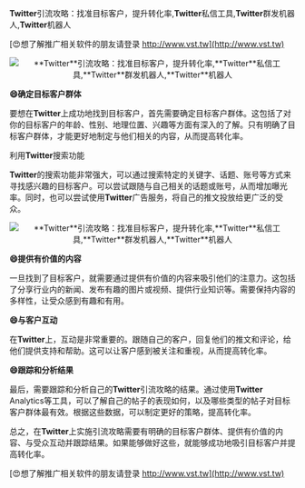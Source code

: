 **Twitter**引流攻略：找准目标客户，提升转化率,**Twitter**私信工具,**Twitter**群发机器人,**Twitter**机器人

[😍想了解推广相关软件的朋友请登录 http://www.vst.tw](http://www.vst.tw)

 <center><img src="https://vst.tw/MP4/tuiguang/png/7.png" alt="**Twitter**引流攻略：找准目标客户，提升转化率,**Twitter**私信工具,**Twitter**群发机器人,**Twitter**机器人"></center>

**😄确定目标客户群体**

要想在**Twitter**上成功地找到目标客户，首先需要确定目标客户群体。这包括了对你的目标客户的年龄、性别、地理位置、兴趣等方面有深入的了解。只有明确了目标客户群体，才能更好地制定与他们相关的内容，从而提高转化率。

利用**Twitter**搜索功能

**Twitter**的搜索功能非常强大，可以通过搜索特定的关键字、话题、账号等方式来寻找感兴趣的目标客户。可以尝试跟随与自己相关的话题或账号，从而增加曝光率。同时，也可以尝试使用**Twitter**广告服务，将自己的推文投放给更广泛的受众。

 <center><img src="https://vst.tw/MP4/tuiguang/png/7.png" alt="**Twitter**引流攻略：找准目标客户，提升转化率,**Twitter**私信工具,**Twitter**群发机器人,**Twitter**机器人"></center>

**😄提供有价值的内容**

一旦找到了目标客户，就需要通过提供有价值的内容来吸引他们的注意力。这包括了分享行业内的新闻、发布有趣的图片或视频、提供行业知识等。需要保持内容的多样性，让受众感到有趣和有用。

**😄与客户互动**

在**Twitter**上，互动是非常重要的。跟随自己的客户，回复他们的推文和评论，给他们提供支持和帮助。这可以让客户感到被关注和重视，从而提高转化率。

**😄跟踪和分析结果**

最后，需要跟踪和分析自己的**Twitter**引流攻略的结果。通过使用**Twitter** Analytics等工具，可以了解自己的帖子的表现如何，以及哪些类型的帖子对目标客户群体最有效。根据这些数据，可以制定更好的策略，提高转化率。

总之，在**Twitter**上实施引流攻略需要有明确的目标客户群体、提供有价值的内容、与受众互动并跟踪结果。如果能够做好这些，就能够成功地吸引目标客户并提高转化率。

[😍想了解推广相关软件的朋友请登录 http://www.vst.tw](http://www.vst.tw)



